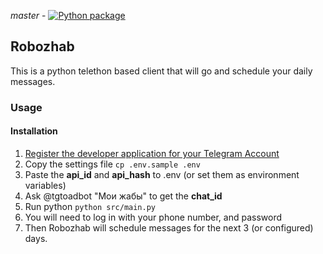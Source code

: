 *master* - 
[![Python package](https://github.com/horodchukanton/robozhab/actions/workflows/default.yaml/badge.svg?branch=master)](https://github.com/horodchukanton/robozhab/actions/workflows/default.yaml)

## Robozhab

This is a python telethon based client that will go and schedule your daily messages.

### Usage

#### Installation

1. [Register the developer application for your Telegram Account](https://docs.telethon.dev/en/latest/basic/signing-in.html)
2. Copy the settings file ``cp .env.sample .env``
3. Paste the **api_id** and **api_hash** to .env (or set them as environment variables)
4. Ask @tgtoadbot "Мои жабы" to get the **chat_id**
5. Run python ``python src/main.py``
6. You will need to log in with your phone number, and password
7. Then Robozhab will schedule messages for the next 3 (or configured) days.
